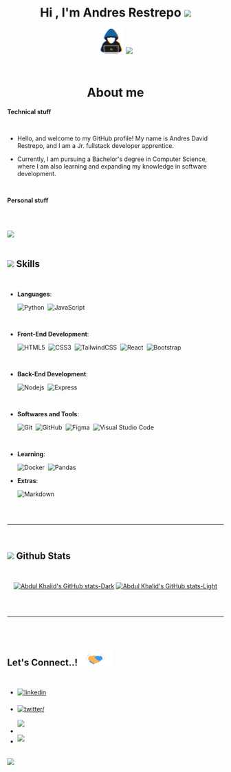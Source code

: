 <h1 align="center"><b>Hi , I'm Andres Restrepo </b><img src="https://media.giphy.com/media/hvRJCLFzcasrR4ia7z/giphy.gif" width="35"></h1>

<p align="center">
 <picture><img src = "./assets/mdImages/about_me.gif" width = 60px> <img src="https://readme-typing-svg.herokuapp.com?font=Quicksand&pause=1000&color=F76262&center=true&random=false&width=435&lines=Systems+engineering+student%2C;Jr.+Fullstack+developer+apprentice%2C;Passionate+about+IA%2C;Aimed+at+data+scientists..."></picture>
</p>

<br>

<h1 align="center"><b> About me </b></h1>


**Technical stuff**

<br>

- Hello, and welcome to my GitHub profile! My name is Andres David Restrepo, and I am a Jr. fullstack developer apprentice.

- Currently, I am pursuing a Bachelor's degree in Computer Science, where I am also learning and expanding my knowledge in software development.

<br>

**Personal stuff**

<br>

<br>

<img src="https://user-images.githubusercontent.com/73097560/115834477-dbab4500-a447-11eb-908a-139a6edaec5c.gif"><br><br>

## <img src="https://media2.giphy.com/media/QssGEmpkyEOhBCb7e1/giphy.gif?cid=ecf05e47a0n3gi1bfqntqmob8g9aid1oyj2wr3ds3mg700bl&rid=giphy.gif" width ="25"><b> Skills</b>

<br>

<p align="center">

- **Languages**:

  ![Python](https://img.shields.io/badge/Python%20-%2314354C.svg?style=for-the-badge&logo=python&logoColor=white)&nbsp;
  ![JavaScript](https://img.shields.io/badge/JavaScript%20-%23F7DF1E.svg?style=for-the-badge&logo=javascript&logoColor=black)&nbsp;

<br>   
    
- **Front-End Development**:

  ![HTML5](https://img.shields.io/badge/HTML5%20-%23E34F26.svg?style=for-the-badge&logo=html5&logoColor=white)&nbsp;
  ![CSS3](https://img.shields.io/badge/CSS%20-%231572B6.svg?style=for-the-badge&logo=css3&logoColor=white)&nbsp;
  ![TailwindCSS](https://img.shields.io/badge/-Tailwind_CSS-38B2AC?style=for-the-badge&logo=tailwind-css&logoColor=white)&nbsp;
  ![React](https://img.shields.io/badge/React-white?style=for-the-badge&logo=React&logoColor=%23002e54&color=%238afdff)&nbsp;
  ![Bootstrap](https://img.shields.io/badge/BOOTSTRAP-white?style=for-the-badge&logo=Bootstrap&logoColor=%23ffffff&color=%237952B3)&nbsp;

<br>

- **Back-End Development**:

  ![Nodejs](https://img.shields.io/badge/NODE-white?style=for-the-badge&logo=Node.js&logoColor=%23ffffff&color=%23339933)&nbsp;
  ![Express](https://img.shields.io/badge/EXPRESS-white?style=for-the-badge&logo=Express&logoColor=%23000000)&nbsp;

<br>

- **Softwares and Tools**:

  ![Git](https://img.shields.io/badge/git-%23F05033.svg?style=for-the-badge&logo=git&logoColor=white)&nbsp;
  ![GitHub](https://img.shields.io/badge/github-%23121011.svg?style=for-the-badge&logo=github&logoColor=white)&nbsp;
  ![Figma](https://img.shields.io/badge/Figma-F24E1E?style=for-the-badge&logo=figma&logoColor=white)&nbsp;
  ![Visual Studio Code](https://img.shields.io/badge/VS%20Code-0078d7.svg?style=for-the-badge&logo=visual-studio-code&logoColor=white)&nbsp;

<br>

- **Learning**:

  ![Docker](https://img.shields.io/badge/DOCKER-white?style=for-the-badge&logo=Docker&logoColor=%23ffffff&color=%232496ED)&nbsp;
  ![Pandas](https://img.shields.io/badge/PANDAS-white?style=for-the-badge&logo=Pandas&logoColor=%23ffffff&color=%23150458)&nbsp;

</p>

- **Extras**:

  ![Markdown](https://img.shields.io/badge/markdown-%23000000.svg?style=for-the-badge&logo=markdown&logoColor=white)&nbsp;

</p>

<br>
<br>

---

<br>

## <img src="https://media.giphy.com/media/iY8CRBdQXODJSCERIr/giphy.gif" width="35"><b> Github Stats </b>

<br>

<div align="center">

[![Abdul Khalid's GitHub stats-Dark](https://github-readme-stats.vercel.app/api?username=0xabdulkhalid&show_icons=true&theme=dark#gh-dark-mode-only)](https://github.com/anuraghazra/github-readme-stats#gh-dark-mode-only)
[![Abdul Khalid's GitHub stats-Light](https://github-readme-stats.vercel.app/api?username=0xabdulkhalid&show_icons=true&theme=default#gh-light-mode-only)](https://github.com/anuraghazra/github-readme-stats#gh-light-mode-only)

</div>

<br>
<br>

---

<br>
<br>

## <b> Let's Connect..!</b><img src="./assets/mdImages/handshake.gif" width ="80">

<br>
<div align='left'>

<ul>

<li>
<a href="https://www.linkedin.com/in/andres-david-restrepo-hernandez-42402827a/" target="_blank">
  <img src="https://img.shields.io/badge/linkedin:  Adrestreph-%2300acee.svg?color=405DE6&style=for-the-badge&logo=linkedin&logoColor=white" alt=linkedin style="margin-bottom: 5px;"/>
</a>
</li>

<br>

<li>
<a href="https://twitter.com/leadsun" target="_blank">
<img src="https://img.shields.io/badge/twitter:  LeadSun-%2300acee.svg?color=1DA1F2&style=for-the-badge&logo=twitter&logoColor=white" alt=twitter/>
</a>
</li>

<br>

<li>
<a href="mailto:adrestreph@eafit.edu.co" target="_blank">
<img src="https://img.shields.io/badge/Adrestreph-Outlook?style=flat-square&logo=microsoftoutlook&logoColor=white&color=%230078D4" t=mail style="margin-bottom: 15px;" />
</a>
</li>

<li>
<a href="mailto:andresdavid1313@gmail.com" target="_blank">
<img src="https://img.shields.io/badge/gmail:  Adrestreph-%23EA4335.svg?style=for-the-badge&logo=gmail&logoColor=white" t=mail style="margin-bottom: 5px;" />
</a>
</li>

</ul>
</div>

<br>
<img src="https://user-images.githubusercontent.com/73097560/115834477-dbab4500-a447-11eb-908a-139a6edaec5c.gif">
<br>
<br>
<br>

<div align='center'>



</div>
<br>
<br>
